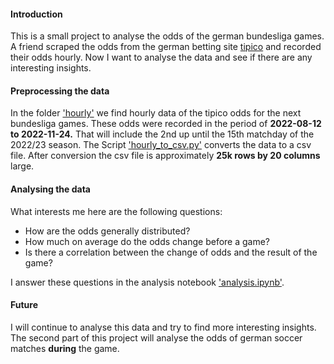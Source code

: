 #### Introduction

This is a small project to analyse the odds of the german bundesliga games.
A friend scraped the odds from the german betting site [tipico](https://www.tipico.de/) and recorded their odds hourly.
Now I want to analyse the data and see if there are any interesting insights.

#### Preprocessing the data

In the folder ['hourly'](hourly/) we find hourly data of the tipico odds for the next bundesliga games.
These odds were recorded in the period of <b>2022-08-12 to 2022-11-24.</b>
That will include the 2nd up until the 15th matchday of the 2022/23 season. 
The Script ['hourly_to_csv.py'](hourly_to_csv.py) converts the data to a csv file.
After conversion the csv file is approximately <b>25k rows by 20 columns</b> large.

#### Analysing the data

What interests me here are the following questions:
- How are the odds generally distributed?
- How much on average do the odds change before a game?
- Is there a correlation between the change of odds and the result of the game?

I answer these questions in the analysis notebook ['analysis.ipynb'](analysis.ipynb).

#### Future

I will continue to analyse this data and try to find more interesting insights.
The second part of this project will analyse the odds of german soccer matches <b>during</b> the game.

